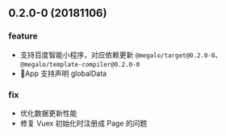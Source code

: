 ## 0.2.0-0 (20181106)

### feature

- 支持百度智能小程序，对应依赖更新 `@megalo/target@0.2.0-0`、`@megalo/template-compiler@0.2.0-0`
- App 支持声明 globalData

### fix

- 优化数据更新性能
- 修复 Vuex 初始化时注册成 Page 的问题